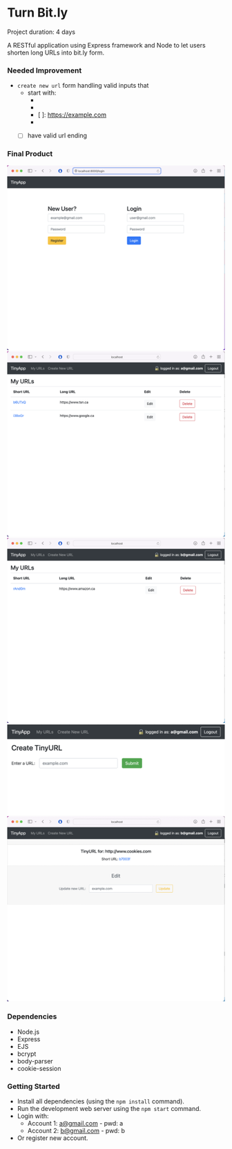 # Turn Bit.ly

Project duration: 4 days

A RESTful application using  Express framework and Node to let users shorten long URLs into bit.ly form.

### Needed Improvement
* `create new url` form handling valid inputs that
  * start with:
    - [x]: https://
    - [x]: https://www.
    - [ ]: https://example.com
    - [x]: www.
  -[ ] have valid url ending


### Final Product

![Login Page](display/loginPage.png)
![Account 1 Login](display/1stAccLogin.png)
![Account 2 Login](display/2ndAccLogin.png)
![Create Bitly Page](display/createBitlyPage.png)
![Edit Bitly Page](display/editPage.png)

### Dependencies

- Node.js
- Express
- EJS
- bcrypt
- body-parser
- cookie-session

### Getting Started

- Install all dependencies (using the `npm install` command).
- Run the development web server using the `npm start` command.
- Login with:
  - Account 1: a@gmail.com - pwd: a
  - Account 2: b@gmail.com - pwd: b
- Or register new account.